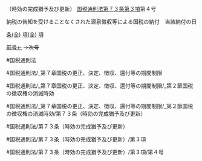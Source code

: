 （時効の完成猶予及び更新）
[国税通則法第７３条第３項](国税通則法＿＿＿＿＿第７３条第３項)第４号

納税の告知を受けることなくされた源泉徴収等による国税の納付　当該納付の日

[条(全)](国税通則法＿＿＿＿＿第７３条_.md)    [項(全)](国税通則法＿＿＿＿＿第７３条第３項_.md)    [項](国税通則法＿＿＿＿＿第７３条第３項.md)

[前号←](国税通則法＿＿＿＿＿第７３条第３項第３号.md)  ~~→次号~~

#国税通則法

#国税通則法/_第７章国税の更正、決定、徴収、還付等の期間制限

#国税通則法/_第７章国税の更正、決定、徴収、還付等の期間制限/_第２節国税の徴収権の消滅時効

#国税通則法/_第７章国税の更正、決定、徴収、還付等の期間制限/_第２節国税の徴収権の消滅時効/第７３条（時効の完成猶予及び更新）

#国税通則法/第７３条（時効の完成猶予及び更新）

#国税通則法/第７３条（時効の完成猶予及び更新）/第３項

#国税通則法/第７３条（時効の完成猶予及び更新）/第３項/第４号

